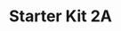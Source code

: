 ---
title: Starter Kit 2A
description: Démarre Bien ta Première Année à l'INSA
tags:
- Starter Kit
- 2A
sidebar_position: 2

---